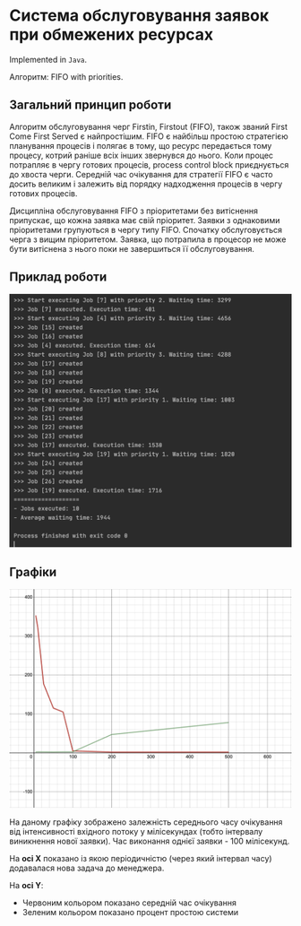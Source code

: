 # Система обслуговування заявок при обмежених ресурсах
Implemented in `Java`.

Алгоритм: FIFO with priorities.

## Загальний принцип роботи
Алгоритм обслуговування черг Firstin, Firstout (FIFO), також званий First Come First Served є найпростішим. 
FIFO є найбільш простою стратегією планування процесів і полягає в тому, що ресурс передається тому процесу, котрий раніше всіх інших звернувся до нього.
Коли процес потрапляє в чергу готових процесів, process control block приєднується до хвоста черги.
Середній час очікування для стратегії FIFO є часто досить великим і залежить від порядку надходження процесів в чергу готових процесів.  

Дисципліна обслуговування FIFO з пріоритетами без витіснення припускає, що кожна заявка має свій пріоритет. Заявки з однаковими пріоритетами групуються в чергу типу FIFO. Спочатку обслуговується черга з вищим пріоритетом. Заявка, що потрапила в процесор не може бути витіснена з нього поки не завершиться її обслуговування.

## Приклад роботи

![](img/1.png)

## Графіки

![](img/2.png)

На даному графіку зображено залежність середнього часу очікування від інтенсивності вхідного потоку у мілісекундах (тобто інтервалу виникнення нової заявки).
Час виконання однієї заявки - 100 мілісекунд.

На **осі Х** показано із якою періодичністю (через який інтервал часу) додавалася нова задача до менеджера.

На **осі Y**:

* Червоним кольором показано середній час очікування
* Зеленим кольором показано процент простою системи
